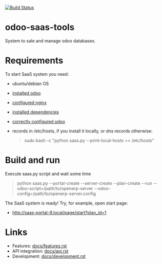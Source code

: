 [![Build Status](http://runbot.it-projects.info/runbot/badge/flat/37/9.0.svg)](http://runbot.it-projects.info/runbot/37/9.0)

odoo-saas-tools
===============

System to sale and manage odoo databases.

Requirements
============

To start SaaS system you need:

* ubuntu/debian OS
* [installed odoo](http://odoo-development.readthedocs.io/en/latest/admin/install.html)
* [configured nginx](docs/port_80.rst) 
* [installed dependencies](docs/dependencies.rst)
* [correctly configured odoo](docs/odoo-configuration.rst) 
* records in /etc/hosts, if you install it locally, or dns records otherwise:

    > sudo bash -c "python saas.py --print-local-hosts >> /etc/hosts"

Build and run
=============

Execute saas.py script and wait some time

> python saas.py --portal-create --server-create --plan-create --run --odoo-script=/path/to/openerp-server --odoo-config=/path/to/openerp-server.config

The SaaS system is ready! Try, for example, open start page:

* http://saas-portal-9.local/page/start?plan_id=1

Links
=====

* Features: [docs/features.rst](docs/features.rst)
* API integration: [docs/api.rst](docs/api.rst)
* Development: [docs/development.rst](docs/development.rst)
